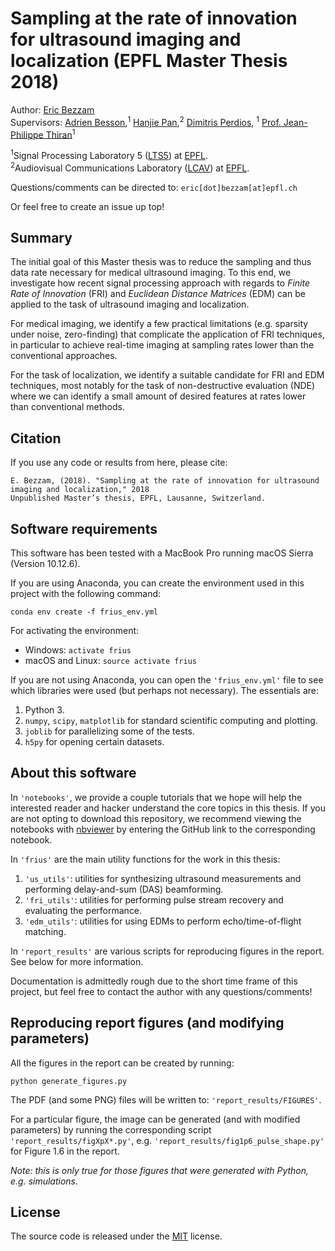 # Sampling at the rate of innovation for ultrasound imaging and localization (EPFL Master Thesis 2018)

Author: [Eric Bezzam](https://ebezzam.github.io/)  
Supervisors: [Adrien Besson](https://adribesson.github.io/),<sup>1</sup> 
[Hanjie Pan](https://lcav.epfl.ch/people/hanjie.pan),<sup>2</sup>
[Dimitris Perdios](https://people.epfl.ch/dimitris.perdios), <sup>1</sup>
[Prof. Jean-Philippe Thiran](https://lts5www.epfl.ch/thiran.html)<sup>1</sup>

<sup>1</sup>Signal Processing Laboratory 5 ([LTS5](https://lts5www.epfl.ch/)) at [EPFL](http://www.epfl.ch).  
<sup>2</sup>Audiovisual Communications Laboratory ([LCAV](http://lcav.epfl.ch)) at [EPFL](http://www.epfl.ch).


Questions/comments can be directed to: `eric[dot]bezzam[at]epfl.ch`

Or feel free to create an issue up top!

## Summary

The initial goal of this Master thesis was to reduce the sampling and thus data rate necessary for medical ultrasound imaging.
To this end, we investigate how recent signal processing approach with regards to _Finite Rate of Innovation_ (FRI) and
_Euclidean Distance Matrices_ (EDM) can be applied to the task of ultrasound imaging and localization. 

For medical imaging, we identify a few practical limitations (e.g. sparsity under noise, zero-finding) that 
complicate the application of FRI techniques, in particular to achieve real-time imaging at sampling rates lower than 
the conventional approaches.

For the task of localization, we identify a suitable candidate for FRI and EDM techniques, most notably for the task of 
non-destructive evaluation (NDE) where we can identify a small amount of desired features at rates lower than 
conventional methods.

## Citation

If you use any code or results from here, please cite:

    E. Bezzam, (2018). "Sampling at the rate of innovation for ultrasound imaging and localization," 2018
    Unpublished Master’s thesis, EPFL, Lausanne, Switzerland.
     
    
## Software requirements

This software has been tested with a MacBook Pro running macOS Sierra (Version 10.12.6).

If you are using Anaconda, you can create the 
environment used in this project with the following command:

```
conda env create -f frius_env.yml
```

For activating the environment:
* Windows: `activate frius`
* macOS and Linux: `source activate frius`

If you are not using Anaconda, you can open the `'frius_env.yml'` file to 
see which libraries were used (but perhaps not necessary). The essentials are:

1. Python 3.
2. `numpy`, `scipy`, `matplotlib` for standard scientific computing and plotting.
3. `joblib` for parallelizing some of the tests.
4.  `h5py` for opening certain datasets.

## About this software

In `'notebooks'`, we provide a couple tutorials that we hope will help the interested 
reader and hacker understand the core topics in this thesis. If you are not opting
to download this repository, we recommend viewing the notebooks with 
[nbviewer](http://nbviewer.jupyter.org/) by entering the GitHub link to the 
corresponding notebook. 

In `'frius'` are the main utility functions for the work in this thesis:
1. `'us_utils'`: utilities for synthesizing ultrasound measurements and performing
delay-and-sum (DAS) beamforming.
2. `'fri_utils'`: utilities for performing pulse stream recovery and evaluating the
performance.
3. `'edm_utils'`: utilities for using EDMs to perform echo/time-of-flight matching.

In `'report_results'` are various scripts for reproducing figures in the report. See
below for more information.

Documentation is admittedly rough due to the short time frame of this project, but feel
free to contact the author with any questions/comments!

## Reproducing report figures (and modifying parameters)

All the figures in the report can be created by running:

```
python generate_figures.py
```

The PDF (and some PNG) files will be written to: `'report_results/FIGURES'`.

For a particular figure, the image can be generated (and with modified
parameters) by running the corresponding script 
`'report_results/figXpX*.py'`, e.g. 
`'report_results/fig1p6_pulse_shape.py'` for Figure 1.6 in the report.

_Note: this is only true for those figures that were generated with Python, e.g.
simulations._

## License

The source code is released under the [MIT](https://opensource.org/licenses/MIT) license.



